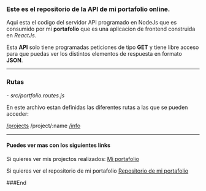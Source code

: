 ### Este es el repositorio de la API de mi portafolio online.

Aqui esta el codigo del servidor API programado en NodeJs que es consumido por mi **portafolio** que es una aplicacion de frontend construida en *ReactJs*.


Esta **API** solo tiene programadas peticiones de tipo **GET** y tiene libre acceso para que puedas ver los distintos elementos de respuesta en formato **JSON**.


------------

### Rutas

*- src/portfolio.routes.js*

En este archivo estan definidas las diferentes rutas a las que se pueden acceder:

 [/projects](https://richard-portfolio-api.herokuapp.com/projects "/projects")
/project/:name
[/info](https://richard-portfolio-api.herokuapp.com/info "/info")

------------

#### Puedes ver mas con los siguientes links

Si quieres ver mis projectos realizados:
[Mi portafolio](https://richard-portfolio-api.herokuapp.com/)

Si quieres ver el repositorio de mi portafolio
[Repositorio de mi portafolio](https://github.com/RamCode1621/Portfolio)


###End